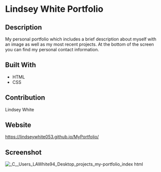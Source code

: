 # Lindsey White Portfolio

## Description
My personal portfolio which includes a brief description about myself with an image as well as my most recent projects. At the bottom of the screen you can find my personal contact information. 

## Built With 
* HTML
* CSS

## Contribution
Lindsey White

## Website 
 https://lindseywhite053.github.io/MyPortfolio/

## Screenshot
![_C__Users_LAWhite94_Desktop_projects_my-portfolio_index html](https://user-images.githubusercontent.com/99527756/169668438-8601584b-d6b2-4fba-8a80-5b0bcc366e89.png)
